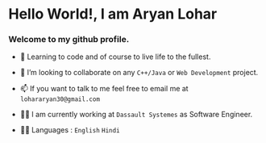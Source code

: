 # Hello World!, I am Aryan Lohar
### Welcome to my github profile.

  
- 🌱 Learning to code and of course to live life to the fullest.

- 👯 I’m looking to collaborate on any `C++/Java` or `Web Development` project.    
      
- 📫 If you want to talk to me feel free to email me at `lohararyan30@gmail.com`

- 👨‍⚖️ I am currently working at `Dassault Systemes` as Software Engineer.
  
- 🙇‍♂️ Languages : `English` `Hindi` 

<br />
<br />

